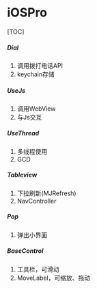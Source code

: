 # iOSPro

[TOC]

##### Dial

1. 调用拨打电话API
2. keychain存储

##### UseJs

1. 调用WebView
2. 与Js交互

##### UseThread

1. 多线程使用
2. GCD

##### Tableview

1. 下拉刷新(MJRefresh)
2. NavController

##### Pop

1. 弹出小界面

##### BaseControl

1. 工具栏，可滑动
2. MoveLabel，可缩放、拖动